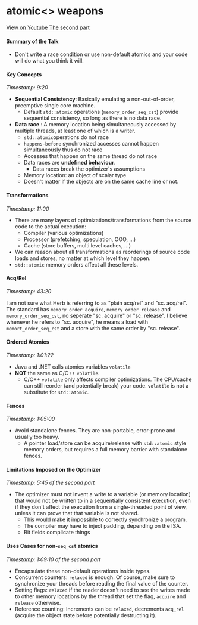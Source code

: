 # atomic<> weapons

[View on Youtube](https://youtu.be/A8eCGOqgvH4)
[The second part](https://youtu.be/KeLBd2EJLOU)

#### Summary of the Talk

 - Don't write a race condition or use non-default atomics and your code will do what you think it will.
 
 #### Key Concepts
 *Timestamp: 9:20*
 
 - **Sequential Consistency**: Basically emulating a non-out-of-order, preemptive single core machine.
    - Default `std::atomic` operations (`memory_order_seq_cst`) provide sequential consistency, so long as there is no data race.
 - **Data race** : A memory location being simultaneously accessed by multiple threads, at least one of which is a writer.
     - `std::atomic`operations do not race
     - `happens-before` synchronized accesses cannot happen simultaneously thus do not race
     - Accesses that happen on the same thread do not race
     - Data races are **undefined behaviour**.
         - Data races break the optimizer's assumptions 
     - Memory location: an object of scalar type
     - Doesn't matter if the objects are on the same cache line or not.
     
 #### Transformations
 *Timestamp: 11:00*
     
- There are many layers of optimizations/transformations from the source code to the actual execution:
    - Compiler (various optimizations)
    - Processor (prefetching, speculation, OOO, ...)
    - Cache (store buffers, multi level caches, ...)
- We can reason about all transformations as reorderings of source code loads and stores, no matter at which level they happen.
- `std::atomic` memory orders affect all these levels.

#### Acq/Rel
*Timestamp: 43:20*

I am not sure what Herb is referring to as "plain acq/rel" and "sc. acq/rel". The standard has `memory_order_acquire`, `memory_order_release`  and `memory_order_seq_cst`, no seperate "sc. acquire" or "sc. release". I believe whenever he refers to "sc. acquire", he means a load with `memort_order_seq_cst` and a store with the same order by "sc. release".

#### Ordered Atomics
*Timestamp: 1:01:22*

- Java and .NET calls atomics variables `volatile`
- **NOT** the same as C/C++ `volatile`.
    - C/C++ `volatile` only affects compiler optimizations. The CPU/cache can still reorder (and potentially break) your code. `volatile` is not a substitute for `std::atomic`.
    
#### Fences
*Timestamp: 1:05:00*

- Avoid standalone fences. They are non-portable, error-prone and usually too heavy.
    - A pointer load/store can be acquire/release with `std::atomic` style memory orders, but requires a full memory barrier with standalone fences.
    
#### Limitations Imposed on the Optimizer
*Timestamp: 5:45 of the second part*

- The optimizer must not invent a write to a variable (or memory location) that would not be written to in a sequentially consistent execution, even if they don't affect the execution from a single-threaded point of view, unless it can prove that that variable is not shared.
    - This would make it impossible to correctly synchronize a program.
    - The compiler may have to inject padding, depending on the ISA.
    - Bit fields complicate things
    
#### Uses Cases for non-`seq_cst` atomics
*Timestamp: 1:09:10 of the second part*

- Encapsulate these non-default operations inside types.
- Concurrent counters: `relaxed` is enough. Of course, make sure to synchronize your threads before reading the final value of the counter.
- Setting flags: `relaxed` if the reader doesn't need to see the writes made to other memory locations by the thread that set the flag, `acquire` and `release` otherwise.
- Reference counting: Increments can be `relaxed`, decrements  `acq_rel` (acquire the object state before potentially destructing it).